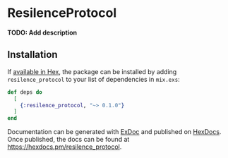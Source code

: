 # ResilenceProtocol

**TODO: Add description**

## Installation

If [available in Hex](https://hex.pm/docs/publish), the package can be installed
by adding `resilence_protocol` to your list of dependencies in `mix.exs`:

```elixir
def deps do
  [
    {:resilence_protocol, "~> 0.1.0"}
  ]
end
```

Documentation can be generated with [ExDoc](https://github.com/elixir-lang/ex_doc)
and published on [HexDocs](https://hexdocs.pm). Once published, the docs can
be found at <https://hexdocs.pm/resilence_protocol>.

